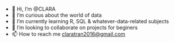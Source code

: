 - 👋 Hi, I’m @CLARA 
- 👀 I’m curious about the world of data 
- 🌱 I’m currently learning R, SQL & whatever-data-related subjects 
- 💞️ I’m looking to collaborate on projects for beginers
- 📫 How to reach me claratran2016@gmail.com 

<!---
tranclaratrang/tranclaratrang is a ✨ special ✨ repository because its `README.md` (this file) appears on your GitHub profile.
You can click the Preview link to take a look at your changes.
--->
